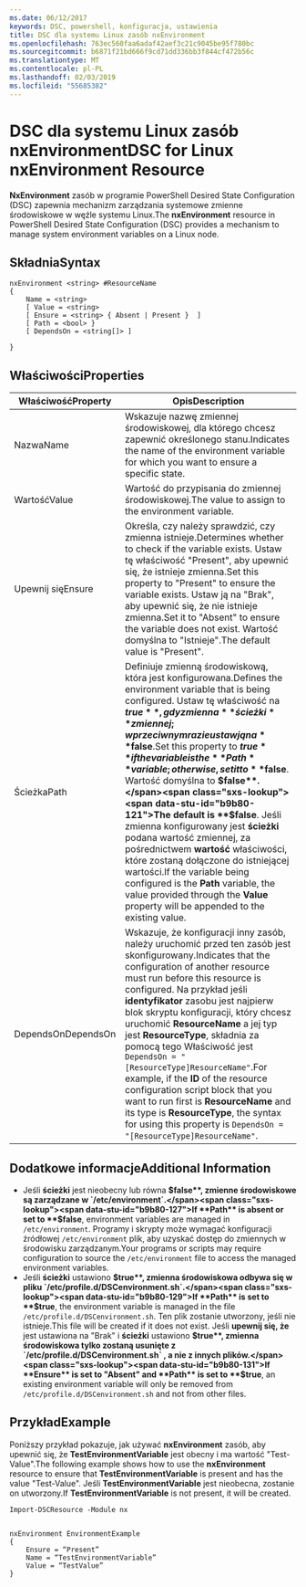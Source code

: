 ```yaml
---
ms.date: 06/12/2017
keywords: DSC, powershell, konfiguracja, ustawienia
title: DSC dla systemu Linux zasób nxEnvironment
ms.openlocfilehash: 763ec560faa6adaf42aef3c21c9045be95f780bc
ms.sourcegitcommit: b6871f21bd666f9cd71dd336bb3f844cf472b56c
ms.translationtype: MT
ms.contentlocale: pl-PL
ms.lasthandoff: 02/03/2019
ms.locfileid: "55685382"
---
```

# <a name="dsc-for-linux-nxenvironment-resource"></a><span data-ttu-id="b9b80-103">DSC dla systemu Linux zasób nxEnvironment</span><span class="sxs-lookup"><span data-stu-id="b9b80-103">DSC for Linux nxEnvironment Resource</span></span>

<span data-ttu-id="b9b80-104">**NxEnvironment** zasób w programie PowerShell Desired State Configuration (DSC) zapewnia mechanizm zarządzania systemowe zmienne środowiskowe w węźle systemu Linux.</span><span class="sxs-lookup"><span data-stu-id="b9b80-104">The **nxEnvironment** resource in PowerShell Desired State Configuration (DSC) provides a mechanism to manage system environment variables on a Linux node.</span></span>

## <a name="syntax"></a><span data-ttu-id="b9b80-105">Składnia</span><span class="sxs-lookup"><span data-stu-id="b9b80-105">Syntax</span></span>

```
nxEnvironment <string> #ResourceName
{
    Name = <string>
    [ Value = <string>
    [ Ensure = <string> { Absent | Present }  ]
    [ Path = <bool> }
    [ DependsOn = <string[]> ]

}
```

## <a name="properties"></a><span data-ttu-id="b9b80-106">Właściwości</span><span class="sxs-lookup"><span data-stu-id="b9b80-106">Properties</span></span>

|  <span data-ttu-id="b9b80-107">Właściwość</span><span class="sxs-lookup"><span data-stu-id="b9b80-107">Property</span></span> |  <span data-ttu-id="b9b80-108">Opis</span><span class="sxs-lookup"><span data-stu-id="b9b80-108">Description</span></span> |
|---|---|
| <span data-ttu-id="b9b80-109">Nazwa</span><span class="sxs-lookup"><span data-stu-id="b9b80-109">Name</span></span>| <span data-ttu-id="b9b80-110">Wskazuje nazwę zmiennej środowiskowej, dla którego chcesz zapewnić określonego stanu.</span><span class="sxs-lookup"><span data-stu-id="b9b80-110">Indicates the name of the environment variable for which you want to ensure a specific state.</span></span>|
| <span data-ttu-id="b9b80-111">Wartość</span><span class="sxs-lookup"><span data-stu-id="b9b80-111">Value</span></span>| <span data-ttu-id="b9b80-112">Wartość do przypisania do zmiennej środowiskowej.</span><span class="sxs-lookup"><span data-stu-id="b9b80-112">The value to assign to the environment variable.</span></span>|
| <span data-ttu-id="b9b80-113">Upewnij się</span><span class="sxs-lookup"><span data-stu-id="b9b80-113">Ensure</span></span>| <span data-ttu-id="b9b80-114">Określa, czy należy sprawdzić, czy zmienna istnieje.</span><span class="sxs-lookup"><span data-stu-id="b9b80-114">Determines whether to check if the variable exists.</span></span> <span data-ttu-id="b9b80-115">Ustaw tę właściwość "Present", aby upewnić się, że istnieje zmienna.</span><span class="sxs-lookup"><span data-stu-id="b9b80-115">Set this property to "Present" to ensure the variable exists.</span></span> <span data-ttu-id="b9b80-116">Ustaw ją na "Brak", aby upewnić się, że nie istnieje zmienna.</span><span class="sxs-lookup"><span data-stu-id="b9b80-116">Set it to "Absent" to ensure the variable does not exist.</span></span> <span data-ttu-id="b9b80-117">Wartość domyślna to "Istnieje".</span><span class="sxs-lookup"><span data-stu-id="b9b80-117">The default value is "Present".</span></span>|
| <span data-ttu-id="b9b80-118">Ścieżka</span><span class="sxs-lookup"><span data-stu-id="b9b80-118">Path</span></span>| <span data-ttu-id="b9b80-119">Definiuje zmienną środowiskową, która jest konfigurowana.</span><span class="sxs-lookup"><span data-stu-id="b9b80-119">Defines the environment variable that is being configured.</span></span> <span data-ttu-id="b9b80-120">Ustaw tę właściwość na **$true** , gdy zmienna **ścieżki** zmiennej; w przeciwnym razie ustaw ją na **$false**.</span><span class="sxs-lookup"><span data-stu-id="b9b80-120">Set this property to **$true** if the variable is the **Path** variable; otherwise, set it to **$false**.</span></span> <span data-ttu-id="b9b80-121">Wartość domyślna to **$false**.</span><span class="sxs-lookup"><span data-stu-id="b9b80-121">The default is **$false**.</span></span> <span data-ttu-id="b9b80-122">Jeśli zmienna konfigurowany jest **ścieżki** podana wartość zmiennej, za pośrednictwem **wartość** właściwości, które zostaną dołączone do istniejącej wartości.</span><span class="sxs-lookup"><span data-stu-id="b9b80-122">If the variable being configured is the **Path** variable, the value provided through the **Value** property will be appended to the existing value.</span></span>|
| <span data-ttu-id="b9b80-123">DependsOn</span><span class="sxs-lookup"><span data-stu-id="b9b80-123">DependsOn</span></span> | <span data-ttu-id="b9b80-124">Wskazuje, że konfiguracji inny zasób, należy uruchomić przed ten zasób jest skonfigurowany.</span><span class="sxs-lookup"><span data-stu-id="b9b80-124">Indicates that the configuration of another resource must run before this resource is configured.</span></span> <span data-ttu-id="b9b80-125">Na przykład jeśli **identyfikator** zasobu jest najpierw blok skryptu konfiguracji, który chcesz uruchomić **ResourceName** a jej typ jest **ResourceType**, składnia za pomocą tego Właściwość jest `DependsOn = "[ResourceType]ResourceName"`.</span><span class="sxs-lookup"><span data-stu-id="b9b80-125">For example, if the **ID** of the resource configuration script block that you want to run first is **ResourceName** and its type is **ResourceType**, the syntax for using this property is `DependsOn = "[ResourceType]ResourceName"`.</span></span>|

## <a name="additional-information"></a><span data-ttu-id="b9b80-126">Dodatkowe informacje</span><span class="sxs-lookup"><span data-stu-id="b9b80-126">Additional Information</span></span>

* <span data-ttu-id="b9b80-127">Jeśli **ścieżki** jest nieobecny lub równa **$false**, zmienne środowiskowe są zarządzane w `/etc/environment`.</span><span class="sxs-lookup"><span data-stu-id="b9b80-127">If **Path** is absent or set to **$false**, environment variables are managed in `/etc/environment`.</span></span> <span data-ttu-id="b9b80-128">Programy i skrypty może wymagać konfiguracji źródłowej `/etc/environment` plik, aby uzyskać dostęp do zmiennych w środowisku zarządzanym.</span><span class="sxs-lookup"><span data-stu-id="b9b80-128">Your programs or scripts may require configuration to source the `/etc/environment` file to access the managed environment variables.</span></span>
* <span data-ttu-id="b9b80-129">Jeśli **ścieżki** ustawiono **$true**, zmienna środowiskowa odbywa się w pliku `/etc/profile.d/DSCenvironment.sh`.</span><span class="sxs-lookup"><span data-stu-id="b9b80-129">If **Path** is set to **$true**, the environment variable is managed in the file `/etc/profile.d/DSCenvironment.sh`.</span></span> <span data-ttu-id="b9b80-130">Ten plik zostanie utworzony, jeśli nie istnieje.</span><span class="sxs-lookup"><span data-stu-id="b9b80-130">This file will be created if it does not exist.</span></span> <span data-ttu-id="b9b80-131">Jeśli **upewnij się, że** jest ustawiona na "Brak" i **ścieżki** ustawiono **$true**, zmienna środowiskowa tylko zostaną usunięte z `/etc/profile.d/DSCenvironment.sh` , a nie z innych plików.</span><span class="sxs-lookup"><span data-stu-id="b9b80-131">If **Ensure** is set to "Absent" and **Path** is set to **$true**, an existing environment variable will only be removed from `/etc/profile.d/DSCenvironment.sh` and not from other files.</span></span>

## <a name="example"></a><span data-ttu-id="b9b80-132">Przykład</span><span class="sxs-lookup"><span data-stu-id="b9b80-132">Example</span></span>

<span data-ttu-id="b9b80-133">Poniższy przykład pokazuje, jak używać **nxEnvironment** zasób, aby upewnić się, że **TestEnvironmentVariable** jest obecny i ma wartość "Test-Value".</span><span class="sxs-lookup"><span data-stu-id="b9b80-133">The following example shows how to use the **nxEnvironment** resource to ensure that **TestEnvironmentVariable** is present and has the value "Test-Value".</span></span> <span data-ttu-id="b9b80-134">Jeśli **TestEnvironmentVariable** jest nieobecna, zostanie on utworzony.</span><span class="sxs-lookup"><span data-stu-id="b9b80-134">If **TestEnvironmentVariable** is not present, it will be created.</span></span>

```
Import-DSCResource -Module nx


nxEnvironment EnvironmentExample
{
    Ensure = “Present”
    Name = “TestEnvironmentVariable”
    Value = “TestValue”
}
```
